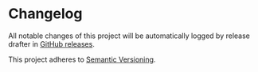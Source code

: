 # Changelog 

All notable changes of this project will be automatically logged by release drafter in 
[GitHub releases](https://github.com/uhafner/coverage-model/releases). 

This project adheres to [Semantic Versioning](https://semver.org/spec/v2.0.0.html).
